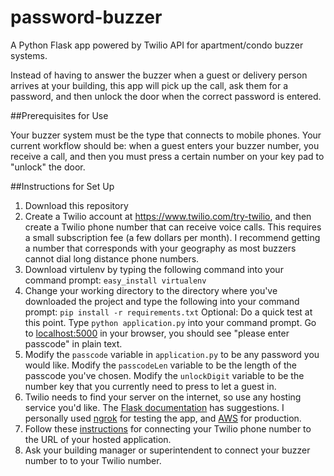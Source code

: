 # password-buzzer
A Python Flask app powered by Twilio API for apartment/condo buzzer systems. 

Instead of having to answer the buzzer when a guest or delivery person arrives at your building, this app will pick up the call, ask them for a password, and then unlock the door when the correct password is entered. 

##Prerequisites for Use

Your buzzer system must be the type that connects to mobile phones. Your current workflow should be: when a guest enters your buzzer number, you receive a call, and then you must press a certain number on your key pad to "unlock" the door. 

##Instructions for Set Up

1. Download this repository
2. Create a Twilio account at https://www.twilio.com/try-twilio, and then create a Twilio phone number that can receive voice calls. This requires a small subscription fee (a few dollars per month). I recommend getting a number that corresponds with your geography as most buzzers cannot dial long distance phone numbers. 
3. Download virtulenv by typing the following command into your command prompt: 
`easy_install virtualenv`
4. Change your working directory to the directory where you've downloaded the project and type the following into your command prompt:
`pip install -r requirements.txt`
Optional: Do a quick test at this point. Type `python application.py` into your command prompt. Go to [localhost:5000](localhost:5000) in your browser, you should see "please enter passcode" in plain text. 
5. Modify the `passcode` variable in `application.py` to be any password you would like. Modify the `passcodeLen` variable to be the length of the passcode you've chosen. Modify the `unlockDigit` variable to be the number key that you currently need to press to let a guest in.
6. Twilio needs to find your server on the internet, so use any hosting service you'd like. The [Flask documentation](http://flask.pocoo.org/docs/0.10/quickstart/#quickstart-deployment) has suggestions. I personally used [ngrok](https://ngrok.com/) for testing the app, and [AWS](http://docs.aws.amazon.com/elasticbeanstalk/latest/dg/create-deploy-python-flask.html) for production.
7. Follow these [instructions](https://www.twilio.com/help/faq/voice/how-do-i-assign-my-twilio-number-to-my-voice-application) for connecting your Twilio phone number to the URL of your hosted application. 
8. Ask your building manager or superintendent to connect your buzzer number to to your Twilio number. 
